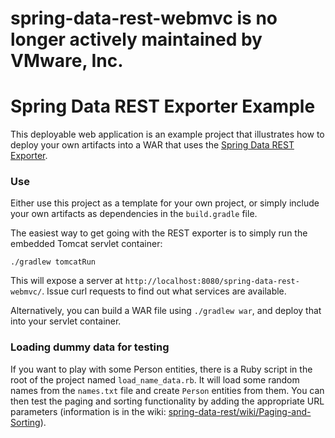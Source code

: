 # spring-data-rest-webmvc is no longer actively maintained by VMware, Inc.

# Spring Data REST Exporter Example

This deployable web application is an example project that illustrates how to deploy your own artifacts into a WAR that uses the [Spring Data REST Exporter](https://github.com/SpringSource/spring-data-rest).

### Use

Either use this project as a template for your own project, or simply include your own artifacts as dependencies in the `build.gradle` file.

The easiest way to get going with the REST exporter is to simply run the embedded Tomcat servlet container:

    ./gradlew tomcatRun

This will expose a server at `http://localhost:8080/spring-data-rest-webmvc/`. Issue curl requests to find out what services are available.

Alternatively, you can build a WAR file using `./gradlew war`, and deploy that into your servlet container.

### Loading dummy data for testing

If you want to play with some Person entities, there is a Ruby script in the root of the project named `load_name_data.rb`. It will load some random names from the `names.txt` file and create `Person` entities from them. You can then test the paging and sorting functionality by adding the appropriate URL parameters (information is in the wiki: [spring-data-rest/wiki/Paging-and-Sorting](https://github.com/SpringSource/spring-data-rest/wiki/Paging-and-Sorting)).